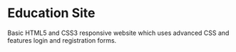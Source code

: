 # Education Site
Basic HTML5 and CSS3 responsive website which uses advanced CSS and features login and registration forms.


